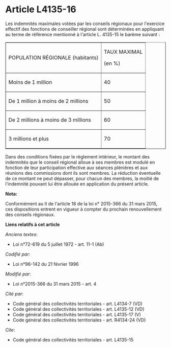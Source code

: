 # Article L4135-16

Les indemnités maximales votées par les conseils régionaux pour l'exercice effectif des fonctions de conseiller régional sont
déterminées en appliquant au terme de référence mentionné à l'article L. 4135-15 le barème suivant : 

<table border="1" cellspacing="0" align="center" width="378" cellpadding="0">
  <tbody>
    <tr>
      <td>

POPULATION RÉGIONALE (habitants) 

</td>
      <td>

TAUX MAXIMAL 

(en %) 

</td>
    </tr>
    <tr>
      <td valign="top">

Moins de 1 million 

</td>
      <td valign="top">

40 

</td>
    </tr>
    <tr>
      <td valign="top">

De 1 million à moins de 2 millions 

</td>
      <td valign="top">

50 

</td>
    </tr>
    <tr>
      <td valign="top">

De 2 millions à moins de 3 millions 

</td>
      <td valign="top">

60 

</td>
    </tr>
    <tr>
      <td valign="top">

3 millions et plus 

</td>
      <td valign="top">

70 

</td>
    </tr>
  </tbody>
</table>

Dans des conditions fixées par le règlement intérieur, le montant des indemnités que le conseil régional alloue à ses membres
est modulé en fonction de leur participation effective aux séances plénières et aux réunions des commissions dont ils sont
membres. La réduction éventuelle de ce montant ne peut dépasser, pour chacun des membres, la moitié de l'indemnité pouvant
lui être allouée en application du présent article.

**Nota:**

Conformément au II de l'article 18 de la loi n° 2015-366 du 31 mars 2015, ces dispositions entrent en vigueur à compter du
prochain renouvellement des conseils régionaux.

**Liens relatifs à cet article**

_Anciens textes_:

  - Loi n°72-619 du 5 juillet 1972 - art. 11-1 (Ab)

_Codifié par_:

  - Loi n°96-142 du 21 février 1996

_Modifié par_:

  - Loi n°2015-366 du 31 mars 2015 - art. 4

_Cité par_:

  - Code général des collectivités territoriales - art. L4134-7 (VD)
  - Code général des collectivités territoriales - art. L4135-12 (VD)
  - Code général des collectivités territoriales - art. L4135-17 (V)
  - Code général des collectivités territoriales - art. R4134-24 (VD)

_Cite_:

  - Code général des collectivités territoriales - art. L4135-15
